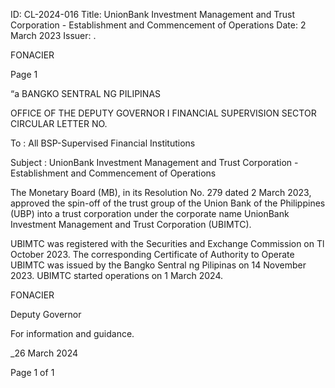 ID: CL-2024-016
Title: UnionBank Investment Management and Trust Corporation - Establishment and Commencement of Operations
Date: 2 March 2023
Issuer: .

FONACIER

Page 1

“a BANGKO SENTRAL NG PILIPINAS

OFFICE OF THE DEPUTY GOVERNOR I FINANCIAL SUPERVISION SECTOR CIRCULAR LETTER NO.

To : All BSP-Supervised Financial Institutions

Subject : UnionBank Investment Management and Trust Corporation - Establishment and Commencement of Operations

The Monetary Board (MB), in its Resolution No. 279 dated 2 March 2023, approved the spin-off of the trust group of the Union Bank of the Philippines (UBP) into a trust corporation under the corporate name UnionBank Investment Management and Trust Corporation (UBIMTC).

UBIMTC was registered with the Securities and Exchange Commission on Tl October 2023. The corresponding Certificate of Authority to Operate UBIMTC was issued by the Bangko Sentral ng Pilipinas on 14 November 2023. UBIMTC started operations on 1 March 2024.

FONACIER

Deputy Governor

For information and guidance.

_26 March 2024

Page 1 of 1